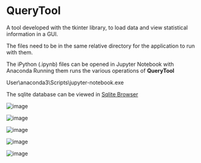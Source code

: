 # QueryTool
A tool developed with the tkinter library, to load data and view statistical information in a GUI.

The files need to be in the same relative directory for the application to run with them.

The iPython (.ipynb) files can be opened in Jupyter Notebook with Anaconda
Running them runs the various operations of **QueryTool**

User\anaconda3\Scripts\jupyter-notebook.exe

The sqlite database can be viewed in [Sqlite Browser](https://sqlitebrowser.org/)


![image](https://github.com/user-attachments/assets/9d67ebfc-423e-41c8-9ede-7612e530f423)

![image](https://github.com/user-attachments/assets/0f1cd0dd-ecee-46df-8357-72ed692dfd5c)

![image](https://github.com/user-attachments/assets/5329a1fb-b073-4184-a037-c79844cbc364)

![image](https://github.com/user-attachments/assets/f7be0546-27b1-4dca-ad5a-8f6cc631e35b)

![image](https://github.com/user-attachments/assets/49154dbd-2543-4122-9bcb-637c71e0952e)
